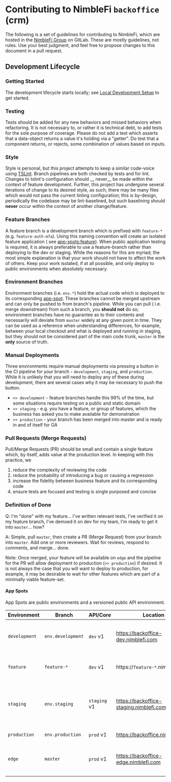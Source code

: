 # Contributing to NimbleFi `backoffice` (crm)

The following is a set of guidelines for contributing to NimbleFi, which are
hosted in the [NimbleFi Group](https://gitlab.com/nimblefi) on GitLab. These are
mostly guidelines, not rules. Use your best judgment, and feel free to propose
changes to this document in a pull request.

## Development Lifecycle

### Getting Started

The development lifecycle starts locally;
see  [Local Development Setup](https://gitlab.com/nimblefi/nimble-crm/-/blob/master/README.md#local-development-setup)
to get started.

### Testing

Tests should be added for any new behaviors and missed behaviors when
refactoring. It is not necessary to, or rather it is technical debt, to add
tests for the sole purpose of coverage. Please do not add a test which asserts
that a data-object returns a value it's holding via a "getter". Do test that a
component returns, or rejects, some combination of values based on inputs.

### Style

Style is personal, but this project attempts to keep a similar code-voice
using [TSLint](https://palantir.github.io/tslint/). Branch pipelines are both
checked by tests and for lint. Changes to tslint's configuration should __
never__ be made within the context of feature development. Further, this project
has undergone several iterations of change to its desired style, as such, there
may be many files which would not pass the current linting configuration; this
is by-design, periodically the codebase may be lint-baselined, but such
baselining should __never__ occur within the context of another change/feature.

### Feature Branches

A feature branch is a development branch which is prefixed with `feature-*`
(e.g. `feature-auth-mfa`). Using this naming convention will create an isolated
feature application
(
see [app-spots:feature](#app-spots)). When public application testing is
required, it is always preferable to use a feature-branch rather than deploying
to the dev or staging. While the reasons for this are myriad; the most simple
explanation is that your work should not have to affect the work of others. Keep
your work isolated, if at all possible, and only deploy to public environments
when absolutely necessary.

### Environment Branches

Environment branches (i.e. `env.*`) hold the actual code which is deployed to
its corresponding [app-spot](#app-spots). These branches cannot be merged
upstream and can only be pushed to from branch's pipeline. While you can pull (
i.e. merge downstream) from such a branch, you __should not__ do so; environment
branches have no guarantee as to their contents and necessarily will deviate
from `master` widely at any given point in time. They can be used as a reference
when understanding differences, for example, between your local checkout and
what is deployed and running in staging, but they should not be considered part
of the main code trunk, `master` is the __only__ source of truth.

### Manual Deployments

Three environments require manual deployments via pressing a button in the CI
pipeline for your branch - `development`, `staging`, and `production`. While it
is unlikely that you will need to deploy any of these during development, there
are several cases why it may be necessary to push the button.

- `>> development` - feature branches handle this 99% of the time, but some
  situations require testing on a public and static domain
- `>> staging` - e.g. you have a feature, or group of features, which the
  business has asked you to make available for demonstration
- `>> production` - your branch has been merged into master and is ready in and
  of itself for GA

### Pull Requests (Merge Requests)

Pull/Merge Requests (PR) should be small and contain a single feature which, by
itself, adds value at the production level. In keeping with this practice, we

1) reduce the complexity of reviewing the code
2) reduce the probability of introducing a bug or causing a regression
3) increase the fidelity between business feature and its corresponding code
4) ensure tests are focused and testing is single purposed and concise

### Definition of Done

Q: I'm "done" with my feature... I've written relevant tests, I've verified it
on my feature branch, I've demoed it on dev for my team, I'm ready to get it
into `master`... how?

A: Simple, pull `master`, then create a PR (Merge Request) from your branch
into `master`. Add one or more reviewers. Wait for reviews, respond to comments,
and merge... done.

Note: Once merged, your feature will be available on `edge` and the pipeline for
the PR will allow deployment to production (`>> production`) if desired. It is
not always the case that you will want to deploy to production, for example, it
may be desirable to wait for other features which are part of a minimally viable
feature-set.

#### App Spots

App Spots are public environments and a versioned public API environment.

| Environment   | Branch            | API/Core     | Location                                | Description                                                   |
|---------------|-------------------|--------------|-----------------------------------------|---------------------------------------------------------------|
| `development` | `env.development` | `dev` v1     | https://backoffice-dev.nimblefi.com     | sanity checking and intra-dev-team demos                      |
| `feature`     | `feature-*`       | `dev` v1     | https://`feature-*`.nimblefi.com        | isolated public feature testing                               |
| `staging`     | `env.staging`     | `staging` v1 | https://backoffice-staging.nimblefi.com | demo, acceptance, and pre-production feature bundled releases |
| `production`  | `env.production`  | `prod` v1    | https://backoffice.nimblefi.com         | general availability                                          |
| `edge`        | `master`          | `prod` v1    | https://backoffice-edge.nimblefi.com    | general availability for pre-production features              |

